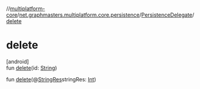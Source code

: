 //[multiplatform-core](../../../index.md)/[net.graphmasters.multiplatform.core.persistence](../index.md)/[PersistenceDelegate](index.md)/[delete](delete.md)

# delete

[android]\
fun [delete](delete.md)(id: [String](https://kotlinlang.org/api/latest/jvm/stdlib/kotlin/-string/index.html))

fun [delete](delete.md)(@[StringRes](https://developer.android.com/reference/kotlin/androidx/annotation/StringRes.html)stringRes: [Int](https://kotlinlang.org/api/latest/jvm/stdlib/kotlin/-int/index.html))

